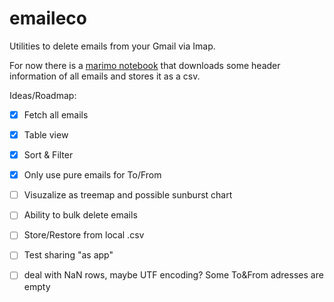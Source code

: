 # emaileco
Utilities to delete emails from your Gmail via Imap.

For now there is a [marimo notebook](https://github.com/marimo-team/marimo) that downloads some header information of all emails and stores it as a csv.

Ideas/Roadmap:

- [X] Fetch all emails
- [X] Table view
- [X] Sort & Filter
- [X] Only use pure emails for To/From
- [ ] Visuzalize as treemap and possible sunburst chart
- [ ] Ability to bulk delete emails
- [ ] Store/Restore from local .csv
- [ ] Test sharing "as app"
- [ ] deal with NaN rows, maybe UTF encoding? Some To&From adresses are empty


